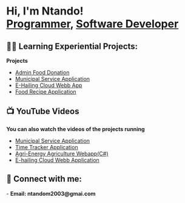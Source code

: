 <h1>Hi, I'm Ntando! <br/><a href="https://github.com/Ntand42">Programmer</a>, <a href="https://www.linkedin.com/in/ntando-msweli-ba5018251/">Software Developer</a> </h1>

<h2>👨‍💻 Learning Experiential Projects:</h2>
 <b>Projects</b>
 
  - [Admin Food Donation](https://github.com/Ntand42/Admin-Food-Donation)
  - [Municipal Service Application](https://github.com/Ntand42/Municipal-Service-Application/blob/main/README.md)
  - [E-Hailing Cloud Webb App](https://github.com/Ntand42/E-Hailing-Cloud-Web-Application)
  - [Food Recipe Application](https://github.com/Ntand42/Food-Recipe-Application/blob/main/README.md)


<h2>📺 YouTube Videos</h2>
 <b>You can also watch the videos of the projects running</b>
 
- [Municipal Service Application](https://youtu.be/Lcv6Xp318lQ)
- [Time Tracker Application](https://youtu.be/5zgkMvHGytQ?si=okPVhYs6_urE59uS)
- [Agri-Energy Agriculture Webapp(C#)](https://youtu.be/aytdQZQEgMk)
- [E-hailing Cloud Webb Application](https://youtu.be/4B2fD16EpJU)

  
<h2> 🤳 Connect with me:</h2>
- <b> Email: ntandom2003@gmai.com </b>



<!--
**joshmadakor1/joshmadakor1** is a ✨ _special_ ✨ repository because its `README.md` (this file) appears on your GitHub profile.

Here are some ideas to get you started:

- 🔭 I’m currently working on ...
- 🌱 I’m currently learning ...
- 👯 I’m looking to collaborate on ...
- 🤔 I’m looking for help with ...
- 💬 Ask me about ...
- 📫 How to reach me: ...
- 😄 Pronouns: ...
- ⚡ Fun fact: ...
-->
